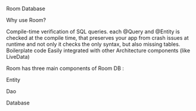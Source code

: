 Room Database

Why use Room?

Compile-time verification of SQL queries. each @Query and @Entity is checked at the compile time, that preserves your app from crash issues at runtime and not only it checks the only syntax, but also missing tables.
Boilerplate code
Easily integrated with other Architecture components (like LiveData)

Room has three main components of Room DB :

Entity

Dao

Database
